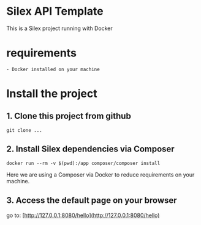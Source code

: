 Silex API Template
===

This is a Silex project running with Docker

# requirements

    - Docker installed on your machine

# Install the project

## 1. Clone this project from github

`git clone ...`

## 2. Install Silex dependencies via Composer

`docker run --rm -v $(pwd):/app composer/composer install`

Here we are using a Composer via Docker to reduce requirements on your machine.

## 3. Access the default page on your browser

go to: [http://127.0.0.1:8080/hello](http://127.0.0.1:8080/hello)

